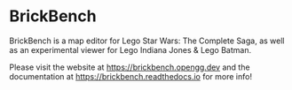 # BrickBench
BrickBench is a map editor for Lego Star Wars: The Complete Saga, as well as an experimental viewer for Lego Indiana Jones & Lego Batman.

Please visit the website at https://brickbench.opengg.dev and the documentation at https://brickbench.readthedocs.io for more info!
